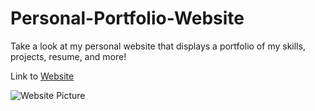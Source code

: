 # Personal-Portfolio-Website
Take a look at my personal website that displays a portfolio of my skills, projects, resume, and more!

Link to [Website](https://danielwang23.github.io/Personal-Portfolio-Website/)

![Website Picture](./images/wesbite-ss2.png)
